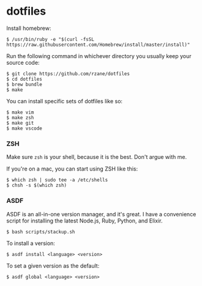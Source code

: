 # dotfiles

Install homebrew:

    $ /usr/bin/ruby -e "$(curl -fsSL https://raw.githubusercontent.com/Homebrew/install/master/install)"

Run the following command in whichever directory you usually keep your source code:

    $ git clone https://github.com/rzane/dotfiles
    $ cd dotfiles
    $ brew bundle
    $ make

You can install specific sets of dotfiles like so:

    $ make vim
    $ make zsh
    $ make git
    $ make vscode

### ZSH

Make sure `zsh` is your shell, because it is the best. Don't argue with me.

If you're on a mac, you can start using ZSH like this:

    $ which zsh | sudo tee -a /etc/shells
    $ chsh -s $(which zsh)

### ASDF

ASDF is an all-in-one version manager, and it's great. I have a convenience script for installing the latest Node.js, Ruby, Python, and Elixir.

    $ bash scripts/stackup.sh

To install a version:

    $ asdf install <language> <version>

To set a given version as the default:

    $ asdf global <language> <version>
